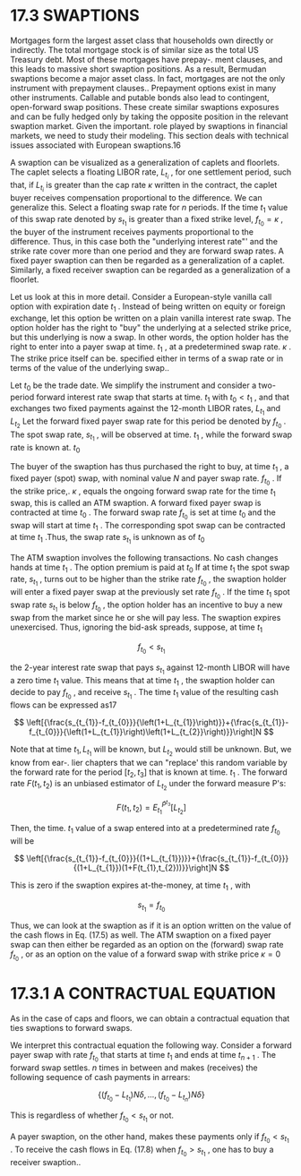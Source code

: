 # 17.3 SWAPTIONS  

Mortgages form the largest asset class that households own directly or indirectly. The total mortgage stock is of similar size as the total US Treasury debt. Most of these mortgages have prepay-. ment clauses, and this leads to massive short swaption positions. As a result, Bermudan swaptions become a major asset class. In fact, mortgages are not the only instrument with prepayment clauses.. Prepayment options exist in many other instruments. Callable and putable bonds also lead to contingent, open-forward swap positions. These create similar swaptions exposures and can be fully hedged only by taking the opposite position in the relevant swaption market. Given the important. role played by swaptions in financial markets, we need to study their modeling. This section deals with technical issues associated with European swaptions.16  

A swaption can be visualized as a generalization of caplets and floorlets. The caplet selects a floating LIBOR rate, $L_{t_{i}}$ , for one settlement period, such that, if $L_{t_{i}}$ is greater than the cap rate $\kappa$ written in the contract, the caplet buyer receives compensation proportional to the difference. We can generalize this. Select a floating swap rate for $n$ periods. If the time $t_{1}$ value of this swap rate denoted by $s_{t_{1}}$ is greater than a fixed strike level, $f_{t_{0}}=\kappa$ , the buyer of the instrument receives payments proportional to the difference. Thus, in this case both the "underlying interest rate"' and the strike rate cover more than one period and they are forward swap rates. A fixed payer swaption can then be regarded as a generalization of a caplet. Similarly, a fixed receiver swaption can be regarded as a generalization of a floorlet.  

Let us look at this in more detail. Consider a European-style vanilla call option with expiration date $t_{1}$ . Instead of being written on equity or foreign exchange, let this option be written on a plain vanilla interest rate swap. The option holder has the right to "buy" the underlying at a selected strike price, but this underlying is now a swap. In other words, the option holder has the right to enter into a payer swap at time. $t_{1}$ , at a predetermined swap rate. $\kappa$ . The strike price itself can be. specified either in terms of a swap rate or in terms of the value of the underlying swap..  

Let $t_{0}$ be the trade date. We simplify the instrument and consider a two-period forward interest rate swap that starts at time. $t_{1}$ with $t_{0}<t_{1}$ , and that exchanges two fixed payments against the 12-month LIBOR rates, $L_{t_{1}}$ and $L_{t_{2}}$ Let the forward fixed payer swap rate for this period be denoted by $f_{t_{0}}$ . The spot swap rate, $s_{t_{1}}$ , will be observed at time. $t_{1}$ , while the forward swap rate is known at. $t_{0}$  

The buyer of the swaption has thus purchased the right to buy, at time $t_{1}$ , a fixed payer (spot) swap, with nominal value $N$ and payer swap rate. $f_{t_{0}}$ . If the strike price,. $\kappa$ , equals the ongoing forward swap rate for the time $t_{1}$ swap, this is called an ATM swaption. A forward fixed payer swap is contracted at time $t_{0}$ . The forward swap rate $f_{t_{0}}$ is set at time $t_{0}$ and the swap will start at time $t_{1}$ . The corresponding spot swap can be contracted at time $t_{1}$ .Thus, the swap rate $s_{t_{1}}$ is unknown as of $t_{0}$  

The ATM swaption involves the following transactions. No cash changes hands at time $t_{1}$ . The option premium is paid at $t_{0}$ If at time $t_{1}$ the spot swap rate, $s_{t_{1}}$ , turns out to be higher than the strike rate $f_{t_{0}}$ , the swaption holder will enter a fixed payer swap at the previously set rate $f_{t_{0}}$ . If the time $t_{1}$ spot swap rate $s_{t_{1}}$ is below $f_{t_{0}}$ , the option holder has an incentive to buy a new swap from the market since he or she will pay less. The swaption expires unexercised. Thus, ignoring the bid-ask spreads, suppose, at time $t_{1}$  

$$
f_{t_{0}}<s_{t_{1}}
$$  

the 2-year interest rate swap that pays $s_{t_{1}}$ against 12-month LIBOR will have a zero time $t_{1}$ value. This means that at time $t_{1}$ , the swaption holder can decide to pay $f_{t_{0}}$ , and receive $s_{t_{1}}$ . The time $t_{1}$ value of the resulting cash flows can be expressed as17  

$$
\left[{\frac{s_{t_{1}}-f_{t_{0}}}{\left(1+L_{t_{1}}\right)}}+{\frac{s_{t_{1}}-f_{t_{0}}}{\left(1+L_{t_{1}}\right)\left(1+L_{t_{2}}\right)}}\right]N
$$  

Note that at time $t_{1},L_{t_{1}}$ will be known, but $L_{t_{2}}$ would still be unknown. But, we know from ear-. lier chapters that we can "replace' this random variable by the forward rate for the period $[t_{2},t_{3}]$ that is known at time. $t_{1}$ . The forward rate $F\left(t_{1},t_{2}\right)$ is an unbiased estimator of $L_{t_{2}}$ under the forward measure P's:  

$$
F(t_{1},t_{2})=E_{t_{1}}^{\tilde{P}^{t_{3}}}\left[L_{t_{2}}\right]
$$  

Then, the time. $t_{1}$ value of a swap entered into at a predetermined rate $f_{t_{0}}$ will be  

$$
\left[{\frac{s_{t_{1}}-f_{t_{0}}}{(1+L_{t_{1}})}}+{\frac{s_{t_{1}}-f_{t_{0}}}{(1+L_{t_{1}})(1+F(t_{1},t_{2}))}}\right]N
$$  

This is zero if the swaption expires at-the-money, at time $t_{1}$ , with  

$$
s_{t_{1}}=f_{t_{0}}
$$  

Thus, we can look at the swaption as if it is an option written on the value of the cash flows in Eq. (17.5) as well. The ATM swaption on a fixed payer swap can then either be regarded as an option on the (forward) swap rate $f_{t_{0}}$ , or as an option on the value of a forward swap with strike price $\kappa=0$  

# 17.3.1 A CONTRACTUAL EQUATION  

As in the case of caps and floors, we can obtain a contractual equation that ties swaptions to forward swaps.  

We interpret this contractual equation the following way. Consider a forward payer swap with rate $f_{t_{0}}$ that starts at time $t_{1}$ and ends at time $t_{n+1}$ . The forward swap settles. $n$ times in between and makes (receives) the following sequence of cash payments in arrears:  

$$
\left\{\left(f_{t_{0}}-L_{t_{1}}\right)N\delta,...,\left(f_{t_{0}}-L_{t_{n}}\right)N\delta\right\}
$$  

This is regardless of whether $f_{t_{0}}<s_{t_{1}}$ or not.  

A payer swaption, on the other hand, makes these payments only if $f_{t_{0}}<s_{t_{1}}$ . To receive the cash flows in Eq. (17.8) when $f_{t_{0}}>s_{t_{1}}$ , one has to buy a receiver swaption..  
